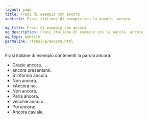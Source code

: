 ```yaml
---
layout: page
title: Frasi di esempio con ancora 
subtitle: Frasi italiane di esempio con la parola  ancora

og_title: Frasi di esempio con ancora 
og_description: Frasi italiane di esempio con la parola  ancora
og_type: website
permalink: /frasi/a/ancora.html
---
```


Frasi italiane di esempio contenenti la parola ancora:


- Grazie ancora.
- ancora presentarsi.
- S'informò ancora.
- Non ancora.
- «Ancora no.
- Non ancora.
- Parla ancora.
- vecchie ancora.
- Poi ancora:.
- Ancora caviale.
